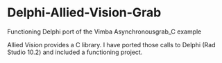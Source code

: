 # Delphi-Allied-Vision-Grab
Functioning Delphi port of the Vimba Asynchronousgrab_C example

Allied Vision provides a C library. I have ported those calls to Delphi (Rad Studio 10.2) and included a functioning project.
